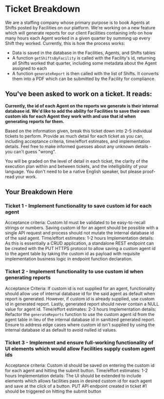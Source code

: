 # Ticket Breakdown

We are a staffing company whose primary purpose is to book Agents at Shifts posted by Facilities on our platform. We're working on a new feature which will generate reports for our client Facilities containing info on how many hours each Agent worked in a given quarter by summing up every Shift they worked. Currently, this is how the process works:

- Data is saved in the database in the Facilities, Agents, and Shifts tables
- A function `getShiftsByFacility` is called with the Facility's id, returning all Shifts worked that quarter, including some metadata about the Agent assigned to each
- A function `generateReport` is then called with the list of Shifts. It converts them into a PDF which can be submitted by the Facility for compliance.

## You've been asked to work on a ticket. It reads:

**Currently, the id of each Agent on the reports we generate is their internal database id. We'd like to add the ability for Facilities to save their own custom ids for each Agent they work with and use that id when generating reports for them.**

Based on the information given, break this ticket down into 2-5 individual tickets to perform. Provide as much detail for each ticket as you can, including acceptance criteria, time/effort estimates, and implementation details. Feel free to make informed guesses about any unknown details - you can't guess "wrong".

You will be graded on the level of detail in each ticket, the clarity of the execution plan within and between tickets, and the intelligibility of your language. You don't need to be a native English speaker, but please proof-read your work.

## Your Breakdown Here

### Ticket 1 - Implement functionality to save custom id for each agent

Acceptance criteria: Custom Id must be validated to be easy-to-recall strings or numbers. Saving custom id for an agent should be possible with a single API request and process should not mutate the internal database id of the said agent.
Time/effort estimates: 1-2 hours
Implementation details: As this is essentially a CRUD application, a standalone REST endpoint can be created with the PUT HTTPS protocol to allow saving a custom agent id to the agent table by taking the custom id as payload with requisite implementation business logic in endpoint function declaration.

### Ticket 2 - Implement functionality to use custom id when generating reports

Acceptance Criteria: If custom id is not supplied for an agent, functionality should allow use of internal database id for the said agent as default when report is generated. However, if custom id is already supplied, use custom id in generated report. Lastly, generated report should never contain a NULL value for agent id.
Time/effort estimates: 2-3 hours
Implementation details: Refactor the `generateReports` function to use the custom agent id from the agent table in lieu of the internal database id in sanitized generated report. Ensure to address edge cases where custom id isn't supplied by using the internal database id as default to avoid nulled id values.

### Ticket 3 - Implement and ensure full-working functionality of UI elements which would allow Facilities supply custom agent ids

Acceptance criteria: Custom id should be saved on entering the custom id for each agent and hitting the submit button.
Time/effort estimates: 1-2 hours
Implementation details: The UI should be extended to include elements which allows facilities pass in desired custom id for each agent and save at the click of a button. PUT API endpoint created in ticket #1 should be triggered on hitting the submit button
